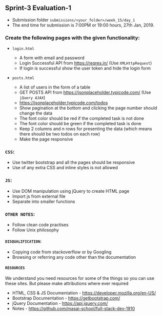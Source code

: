 ## Sprint-3 Evaluation-1

- Submission folder `submissions/<your_folder>/week_15/day_1`
- The end time for submission is 7:00PM or 19:00 hours, 27th Jan, 2019.

###  Create the following pages with the given functionality:
- `login.html` 
  - A form with email and password
  - Login Successful API from https://reqres.in/  (Use `XMLHttpRequest`)
  - If login is successful show the user token and hide the login form

- `posts.html`
  - A list of users in the form of a table
  - GET POSTS API from https://jsonplaceholder.typicode.com/ (Use `jQuery AJAX`) 
  - https://jsonplaceholder.typicode.com/todos
  - Show pagination at the bottom and clicking the page number should change the data
  - The font color should be red if the completed task is not done
  - The font color should be green if the completed task is done
  - Keep 2 columns and n rows for presenting the data (which means there should be two todos on each row)
  - Make the page responsive 

### `CSS`:
- Use twitter bootstrap and all the pages should be responsive
- Use of any extra CSS and inline styles is not allowed

### `JS`:
- Use DOM manipulation using jQuery to create HTML page
- Import js from external file
- Separate into smaller functions 

### `OTHER NOTES`:
- Follow clean code practises
- Follow Unix philosophy

#### `DISQUALIFICATION`:

- Copying code from stackoverflow or by Googling
- Browsing or referring any code other than the documentation

#### `RESOURCES`

We understand you need resources for some of the things so you can use these sites. But please make attributions where ever required

- HTML, CSS & JS Documentation - <https://developer.mozilla.org/en-US/>
- Bootstrap Documentation - https://getbootstrap.com/
- jQuery Documentation - https://api.jquery.com/
- Notes - https://github.com/masai-school/full-stack-dev-1910

